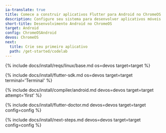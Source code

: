 ```yaml
---
ia-translate: true
title: Comece a construir aplicativos Flutter para Android no ChromeOS
description: Configure seu sistema para desenvolver aplicativos móveis Flutter no ChromeOS e Android.
short-title: Desenvolvimento Android no ChromeOS
target: Android
config: ChromeOSAndroid
devos: ChromeOS
next:
  title: Crie seu primeiro aplicativo
  path: /get-started/codelab
---
```


{% include docs/install/reqs/linux/base.md os=devos target=target %}

{% include docs/install/flutter-sdk.md os=devos target=target terminal='Terminal' %}

{% include docs/install/compiler/android.md devos=devos target=target attempt='first' %}

{% include docs/install/flutter-doctor.md devos=devos target=target config=config %}

{% include docs/install/next-steps.md devos=devos target=target config=config %}
